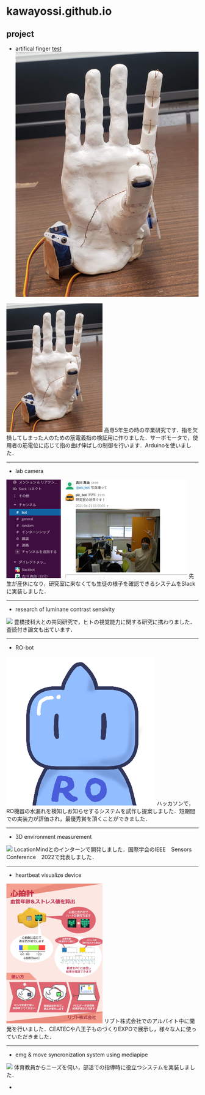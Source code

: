 # kawayossi.github.io

## project
* artifical finger
[test](https://github.com/kawayossi/kawayossi.github.io/blob/main/test.md)
![artifical_finger](https://github.com/kawayossi/kawayossi.github.io/blob/img/artifical_finger.jpg?raw=true)  
<img src="https://github.com/kawayossi/kawayossi.github.io/blob/img/artifical_finger.jpg" width="50%">
高専5年生の時の卒業研究です．指を欠損してしまった人のための筋電義指の検証用に作りました．サーボモータで，使用者の筋電位に応じて指の曲げ伸ばしの制御を行います．Arduinoを使いました．

------
* lab camera  
<img src="https://github.com/kawayossi/kawayossi.github.io/blob/img/pic_bot.png">  
先生が産休になり，研究室に来なくても生徒の様子を確認できるシステムをSlackに実装しました．

---
* research of luminane contrast sensivity  
<img src="https://github.com/kawayossi/kawayossi.github.io/blob/img/Contrast_poster.jpg" width="50%">  
豊橋技科大との共同研究で，ヒトの視覚能力に関する研究に携わりました．査読付き論文も出ています．

---
* RO-bot  
<img src="https://github.com/kawayossi/kawayossi.github.io/blob/img/RO-bot_icon.png">  
ハッカソンで，RO機器の水漏れを検知しお知らせするシステムを試作し提案しました．短期間での実装力が評価され，最優秀賞を頂くことができました．

---
* 3D environment measurement  
<img src="https://github.com/kawayossi/kawayossi.github.io/blob/img/UWB_poster.jpg" width="50%">  
LocationMindとのインターンで開発しました．国際学会のIEEE　Sensors　Conference　2022で発表しました．

---
* heartbeat visualize device  
<img src="https://github.com/kawayossi/kawayossi.github.io/blob/img/HRmonitor.jpg" width="50%">  
リブト株式会社でのアルバイト中に開発を行いました．CEATECや八王子ものづくりEXPOで展示し，様々な人に使っていただきました．

---
* emg & move syncronization system using mediapipe  
<img src="https://github.com/kawayossi/kawayossi.github.io/blob/img/EMG_poster.jpg" width="50%">  
体育教員からニーズを伺い，部活での指導時に役立つシステムを実装しました．

* 
